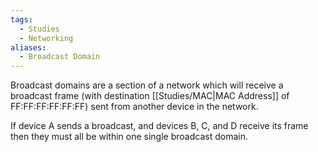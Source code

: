 ```yaml
---
tags:
  - Studies
  - Networking
aliases:
  - Broadcast Domain
---
```

Broadcast domains are a section of a network which will receive a broadcast frame (with destination [[Studies/MAC|MAC Address]] of FF:FF:FF:FF:FF:FF) sent from another device in the network.

If device A sends a broadcast, and devices B, C, and D receive its frame then they must all be within one single broadcast domain.